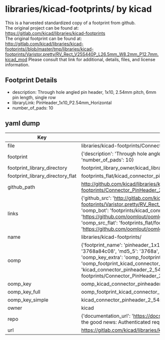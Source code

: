 # libraries/kicad-footprints/ by kicad  
This is a harvested standardized copy of a footprint from github.  
The original project can be found at:  
https://gitlab.com/kicad/libraries/kicad-footprints  
The original footprint can be found at:
http://gitlab.com/kicad/libraries/kicad-footprints//blob/master/tmp/libraries/kicad-footprints/Varistor.pretty/RV_Rect_V25S440P_L26.5mm_W8.2mm_P12.7mm.kicad_mod
Please consult that link for additional, details, files, and license information.  
## Footprint Details
* description: Through hole angled pin header, 1x10, 2.54mm pitch, 6mm pin length, single row  
* libraryLink: PinHeader_1x10_P2.54mm_Horizontal  
* number_of_pads: 10  
## yaml dump  
| Key | Value |  
| --- | --- |  
| file | libraries/kicad-footprints/Connector_PinHeader_2.54mm.pretty/PinHeader_1x10_P2.54mm_Horizontal.kicad_mod |  
| footprint | {'description': 'Through hole angled pin header, 1x10, 2.54mm pitch, 6mm pin length, single row', 'libraryLink': 'PinHeader_1x10_P2.54mm_Horizontal', 'number_of_pads': 10} |  
| footprint_library_directory | footprint_library_owner/kicad_libraries/kicad-footprints/ |  
| footprint_library_directory_flat | footprints_flat/kicad_connector_pinheader_2_54mm_pinheader_1x10_p2_54mm_horizontal/working |  
| github_path | http://github.com/kicad/libraries/kicad-footprints//blob/master/tmp/libraries/kicad-footprints/Connector_PinHeader_2.54mm.pretty/PinHeader_1x10_P2.54mm_Horizontal.kicad_mod |  
| links | {'github_src': 'http://gitlab.com/kicad/libraries/kicad-footprints//blob/master/tmp/libraries/kicad-footprints/Varistor.pretty/RV_Rect_V25S440P_L26.5mm_W8.2mm_P12.7mm.kicad_mod', 'github_src_repo': 'https://gitlab.com/kicad/libraries/kicad-footprints', 'oomp_bot': 'footprints/kicad_connector_pinheader_2_54mm_pinheader_1x10_p2_54mm_horizontal/working', 'oomp_bot_github': 'https://github.com/oomlout/oomlout_oomp_footprint_bot/tree/main/footprints/kicad_connector_pinheader_2_54mm_pinheader_1x10_p2_54mm_horizontal/working', 'oomp_src_flat': 'footprints_flat/footprints_flat/kicad_connector_pinheader_2_54mm_pinheader_1x10_p2_54mm_horizontal/working', 'oomp_src_flat_github': 'https://github.com/oomlout/oomlout_oomp_footprint_src/tree/main/footprints_flat/kicad_connector_pinheader_2_54mm_pinheader_1x10_p2_54mm_horizontal/working'} |  
| name | libraries/kicad-footprints/ |  
| oomp | {'footprint_name': 'pinheader_1x10_p2_54mm_horizontal', 'library_name': 'connector_pinheader_2_54mm', 'md5': '3768a84c087c0a342535b1c6ef11ca11', 'md5_10': '3768a84c08', 'md5_5': '3768a', 'md5_6': '3768a8', 'oomp_key': 'oomp_kicad_connector_pinheader_2_54mm_pinheader_1x10_p2_54mm_horizontal', 'oomp_key_extra': 'oomp_footprint_kicad_connector_pinheader_2_54mm_pinheader_1x10_p2_54mm_horizontal', 'oomp_key_full': 'oomp_footprint_kicad_connector_pinheader_2_54mm_pinheader_1x10_p2_54mm_horizontal_3768a8', 'oomp_key_simple': 'kicad_connector_pinheader_2_54mm_pinheader_1x10_p2_54mm_horizontal', 'original_filename': 'libraries/kicad-footprints/Connector_PinHeader_2.54mm.pretty/PinHeader_1x10_P2.54mm_Horizontal.kicad_mod', 'owner_name': 'kicad'} |  
| oomp_key | oomp_kicad_connector_pinheader_2_54mm_pinheader_1x10_p2_54mm_horizontal |  
| oomp_key_full | oomp_footprint_kicad_connector_pinheader_2_54mm_pinheader_1x10_p2_54mm_horizontal |  
| oomp_key_simple | kicad_connector_pinheader_2_54mm_pinheader_1x10_p2_54mm_horizontal |  
| owner | kicad |  
| repo | {'documentation_url': 'https://docs.github.com/rest/overview/resources-in-the-rest-api#rate-limiting', 'message': "API rate limit exceeded for 84.66.173.59. (But here's the good news: Authenticated requests get a higher rate limit. Check out the documentation for more details.)"} |  
| url | https://gitlab.com/kicad/libraries/kicad-footprints |  

